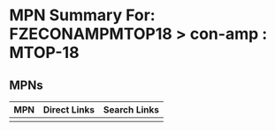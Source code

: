 



# MPN Summary For: FZECONAMPMTOP18 > con-amp : MTOP-18

## MPNs
  

|MPN|Direct Links|Search Links|
| :--- | :--- | :--- |
||||

